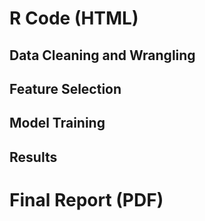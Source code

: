 # R Code (HTML)
## Data Cleaning and Wrangling

## Feature Selection

## Model Training

## Results 

# Final Report (PDF)
